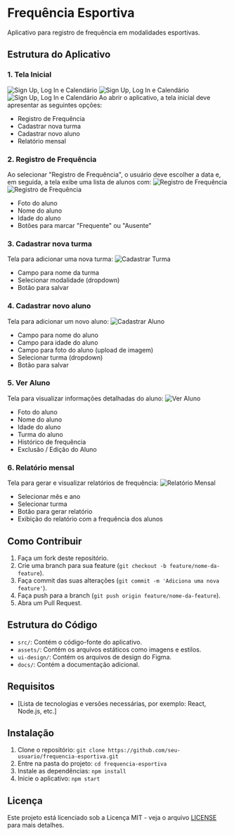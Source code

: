 # Frequência Esportiva

Aplicativo para registro de frequência em modalidades esportivas.

## Estrutura do Aplicativo

### 1. Tela Inicial
![Sign Up, Log In e Calendário](ui-design/Sign%20Up.png)
![Sign Up, Log In e Calendário](ui-design/Log%20In.png)
![Sign Up, Log In e Calendário](ui-design/Calendário.png)
Ao abrir o aplicativo, a tela inicial deve apresentar as seguintes opções:

- Registro de Frequência
- Cadastrar nova turma
- Cadastrar novo aluno
- Relatório mensal



### 2. Registro de Frequência
Ao selecionar "Registro de Frequência", o usuário deve escolher a data e, em seguida, a tela exibe uma lista de alunos com:
![Registro de Frequência](ui-design/Presença.png)
![Registro de Frequência](ui-design/Inicio%20Chamada.png)
- Foto do aluno
- Nome do aluno
- Idade do aluno
- Botões para marcar "Frequente" ou "Ausente"

### 3. Cadastrar nova turma
Tela para adicionar uma nova turma:
![Cadastrar Turma](ui-design/Turma.png)
- Campo para nome da turma
- Selecionar modalidade (dropdown)
- Botão para salvar

### 4. Cadastrar novo aluno
Tela para adicionar um novo aluno:
![Cadastrar Aluno](ui-design/Cadastro%20Aluno.png)
- Campo para nome do aluno
- Campo para idade do aluno
- Campo para foto do aluno (upload de imagem)
- Selecionar turma (dropdown)
- Botão para salvar

### 5. Ver Aluno
Tela para visualizar informações detalhadas do aluno:
![Ver Aluno](ui-design/Ver%20Aluno.png)
- Foto do aluno
- Nome do aluno
- Idade do aluno
- Turma do aluno
- Histórico de frequência
- Exclusão / Edição do Aluno

### 6. Relatório mensal
Tela para gerar e visualizar relatórios de frequência:
![Relatório Mensal](ui-design/Relatório.png)
- Selecionar mês e ano
- Selecionar turma
- Botão para gerar relatório
- Exibição do relatório com a frequência dos alunos

## Como Contribuir

1. Faça um fork deste repositório.
2. Crie uma branch para sua feature (`git checkout -b feature/nome-da-feature`).
3. Faça commit das suas alterações (`git commit -m 'Adiciona uma nova feature'`).
4. Faça push para a branch (`git push origin feature/nome-da-feature`).
5. Abra um Pull Request.

## Estrutura do Código

- `src/`: Contém o código-fonte do aplicativo.
- `assets/`: Contém os arquivos estáticos como imagens e estilos.
- `ui-design/`: Contém os arquivos de design do Figma.
- `docs/`: Contém a documentação adicional.

## Requisitos

- [Lista de tecnologias e versões necessárias, por exemplo: React, Node.js, etc.]

## Instalação

1. Clone o repositório: `git clone https://github.com/seu-usuario/frequencia-esportiva.git`
2. Entre na pasta do projeto: `cd frequencia-esportiva`
3. Instale as dependências: `npm install`
4. Inicie o aplicativo: `npm start`

## Licença

Este projeto está licenciado sob a Licença MIT - veja o arquivo [LICENSE](LICENSE) para mais detalhes.
